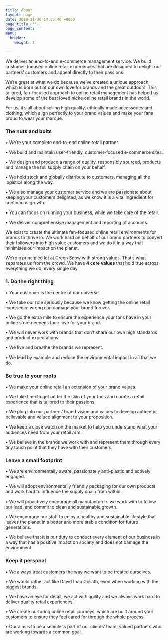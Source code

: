 ```yaml
---
title: About
layout: page
date: 2018-11-30 14:55:40 +0000
page_title: ''
page_content: ''
menu:
  header:
    weight: 1

---
```

We deliver an end-to-end e-commerce management service.  We build customer-focused online retail experiences that are designed to delight our partners’ customers and appeal directly to their passions.

We’re great at what we do because we’ve created a unique approach, which is born out of our own love for brands and the great outdoors. This tailored, fan-focused approach to online retail management has helped us develop some of the best loved niche online retail brands in the world.

For us, it’s all about selling high quality, ethically made accessories and clothing, which align perfectly to your brand values and make your fans proud to wear your marque.

### **The nuts and bolts**

• We’re your complete end-to-end online retail partner.

• We build and maintain user-friendly, customer-focused e-commerce sites.

• We design and produce a range of quality, responsibly sourced, products and manage the full supply chain on your behalf.

• We hold stock and globally distribute to customers, managing all the logistics along the way.

• We also manage your customer service and we are passionate about keeping your customers delighted, as we know it is a vital ingredient for continuous growth.

• You can focus on running your business, while we take care of the retail.

• We deliver comprehensive management and reporting of accounts.

We exist to create the ultimate fan-focused online retail environments for brands to thrive in. We work hard on behalf of our brand partners to convert their followers into high value customers and we do it in a way that minimises our impact on the planet.

We’re a principled lot at Green Snow with strong values. That’s what separates us from the crowd. We have **4 core values** that hold true across everything we do, every single day.

### **1. Do the right thing**

• Your customer is the centre of our universe.

• We take our role seriously because we know getting the online retail experience wrong can damage your brand forever.

• We go the extra mile to ensure the experience your fans have in your online store deepens their love for your brand.

• We will never work with brands that don’t share our own high standards and product expectations.

• We live and breathe the brands we represent.

• We lead by example and reduce the environmental impact in all that we do.

### **Be true to your roots**

• We make your online retail an extension of your brand values.

• We take time to get under the skin of your fans and curate a retail experience that is tailored to their passions.

• We plug into our partners’ brand vision and values to develop authentic, believable and valued alignment to your proposition.

• We keep a close watch on the market to help you understand what your audiences need from your retail arm.

• We believe in the brands we work with and represent them through every tiny touch point that they have with their customers.

### **Leave a small footprint**

• We are environmentally aware, passionately anti-plastic and actively engaged.

• We will adopt environmentally friendly packaging for our own products and work hard to influence the supply chain from within.

• We will proactively encourage all manufacturers we work with to follow our lead, and commit to clean and sustainable growth.

• We encourage our staff to enjoy a healthy and sustainable lifestyle that leaves the planet in a better and more stable condition for future generations.

• We believe that it is our duty to conduct every element of our business in a way that has a positive impact on society and does not damage the environment.

### **Keep it personal**

• We always treat customers the way we want to be treated ourselves.

• We would rather act like David than Goliath, even when working with the biggest brands.

• We have an eye for detail, we act with agility and we always work hard to deliver quality retail experiences.

• We create nurturing online retail journeys, which are built around your customers to ensure they feel cared for through the whole process.

• Our aim is to be a seamless part of our clients’ team; valued partners who are working towards a common goal.